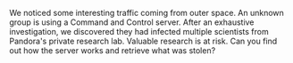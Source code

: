 We noticed some interesting traffic coming from outer space. An unknown group is using a Command and Control server. After an exhaustive investigation, we discovered they had infected multiple scientists from Pandora's private research lab. Valuable research is at risk. Can you find out how the server works and retrieve what was stolen?
